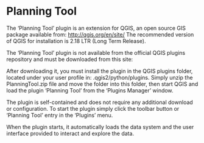 # Planning Tool

The ‘Planning Tool’ plugin is an extension for QGIS, an open source GIS package available from: http://qgis.org/en/site/
The recommended version of QGIS for installation is 2.18 LTR (Long Term Release).

The ‘Planning Tool’ plugin is not available from the official QGIS plugins repository and must be downloaded from this site:

After downloading it, you must install the plugin in the QGIS plugins folder, located under your user profile in: .qgis2/python/plugins. Simply unzip the PlanningTool.zip file and move the folder into this folder, then start QGIS and load the plugin ‘Planning Tool’ from the ‘Plugins Manager’ window.

The plugin is self-contained and does not require any additional download or configuration. To start the plugin simply click the toolbar button or ‘Planning Tool’ entry in the ‘Plugins’ menu.

When the plugin starts, it automatically loads the data system and the user interface provided to interact and explore the data.
